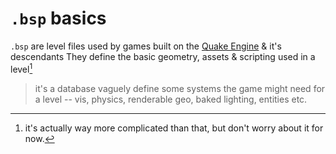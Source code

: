 # `.bsp` basics

`.bsp` are level files used by games built on the [Quake Engine](../engines/quake.md) & it's descendants
They define the basic geometry, assets & scripting used in a level[^simp]

> it's a database
> vaguely define some systems the game might need for a level
> -- vis, physics, renderable geo, baked lighting, entities etc.


[^simp]: it's actually way more complicated than that, but don't worry about it for now.
